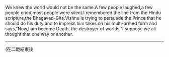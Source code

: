 We knew the world would not be the same.A few people laughed,a few people cried,most people were silent.I remembered the line from the Hindu scripture,the Bhagavad-Gita.Vishnu is trying to persuade the Prince that he should do his duty and to impress him takes on his multi-armed form and says,"Now,I am become Death, the destroyer of worlds."I suppose we all thought that one way or another.
- - - 
(在二戰結束後
